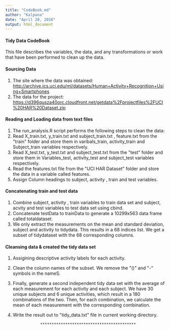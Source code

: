 ```yaml
---
title: "CodeBook.md"
author: "Kalpana"
date: "April 20, 2016"
output: html_document
---
```

#### Tidy Data CodeBook
 
   This file describes the variables, the data, and any transformations or work that   have been performed to clean up the data.
#### Sourcing Data

1. The site where the data was obtained:
     http://archive.ics.uci.edu/ml/datasets/Human+Activity+Recognition+Using+Smartphones
2. The data for the project:
     https://d396qusza40orc.cloudfront.net/getdata%2Fprojectfiles%2FUCI%20HAR%20Dataset.zip
     
#### Reading and Loading data from text files

1. The run_analysis.R script performs the following steps to clean the data:
2. Read X_train.txt, y_train.txt and subject_train.txt , feature.txt from the "train" folder    and store them in varibals_train, activity_train and Subject_train variables                 respectively.
3. Read X_test.txt, y_test.txt and subject_test.txt from the "test" folder and store them in     Variables_test, activity_test and subject_test variables respectively.
4. Read the features.txt file from the "UCI HAR Dataset" folder and store the data in a          variable called features.
5. Assign Column headings to subject, activity , train and test variables.

#### Concatenating  train and test data

1. Combine subject, activity , train variables to train data set and subject, acvity and test    variables to test data set using cbind.
2. Concatenate testData to trainData to generate a 10299x563 data frame called totaldataset. 
3. We only extract the measurements on the mean and standard deviation, subject and activity    to tidydata. This results in a 68 indices list. We get a subset of tidydataset with the 68    corresponding columns.

#### Cleansing data & created the tidy data set

1. Assigining descriptive activity labels for each activity. 
2. Clean the column names of the subset. We remove the "()" and "-" symbols in the nameS.
3. Finally, generate a second independent tidy data set with the average of each measurement    for each activity and each subject. We have 30 unique subjects and 6 unique activities,      which result in a 180 combinations of the two. Then, for each combination, we calculate      the mean of each measurement with the corresponding combination. 
4. Write the result out to "tidy_data.txt" file in current working directory.




                   ******************************************